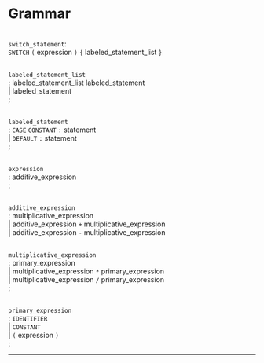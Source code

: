 # Grammar

<br>`switch_statement`:
<br> `SWITCH` `(` expression `)` `{` labeled_statement_list `}`
<br>

<br>`labeled_statement_list`
<br> : labeled_statement_list labeled_statement
<br> | labeled_statement
<br>;
<br>

<br>`labeled_statement`
<br> : `CASE` `CONSTANT` `:` statement
<br> | `DEFAULT` `:` statement
<br> ;
<br>

<br>`expression`
<br> : additive_expression
<br>;
<br>

<br>`additive_expression`
<br>: multiplicative_expression
<br>| additive_expression `+` multiplicative_expression
<br>| additive_expression `-` multiplicative_expression
<br>

<br>`multiplicative_expression`
<br>: primary_expression
<br>| multiplicative_expression `*` primary_expression
<br> | multiplicative_expression `/` primary_expression
<br>;
<br>

<br>`primary_expression`
<br> : `IDENTIFIER`
<br> | `CONSTANT`
<br> | `(` expression `)`
<br> ;

---